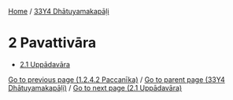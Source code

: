 
[Home](/) / [33Y4 Dhātuyamakapāḷi](../33Y4.md)

# 2 Pavattivāra

* [2.1 Uppādavāra](2/2.1.md)

[Go to previous page (1.2.4.2 Paccanīka)](1/1.2/1.2.4/1.2.4.2.md) / [Go to parent page (33Y4 Dhātuyamakapāḷi)](0.md) / [Go to next page (2.1 Uppādavāra)](2/2.1.md)


